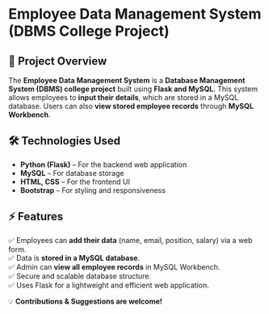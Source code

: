# Employee Data Management System (DBMS College Project)

## 📌 Project Overview
The **Employee Data Management System** is a **Database Management System (DBMS) college project** built using **Flask and MySQL**. This system allows employees to **input their details**, which are stored in a MySQL database. Users can also **view stored employee records** through **MySQL Workbench**.

## 🛠️ Technologies Used
- **Python (Flask)** – For the backend web application
- **MySQL** – For database storage
- **HTML, CSS** – For the frontend UI
- **Bootstrap** – For styling and responsiveness

## ⚡ Features
✅ Employees can **add their data** (name, email, position, salary) via a web form.  
✅ Data is **stored in a MySQL database**.  
✅ Admin can **view all employee records** in MySQL Workbench.  
✅ Secure and scalable database structure.  
✅ Uses Flask for a lightweight and efficient web application.  


💡 **Contributions & Suggestions are welcome!**





